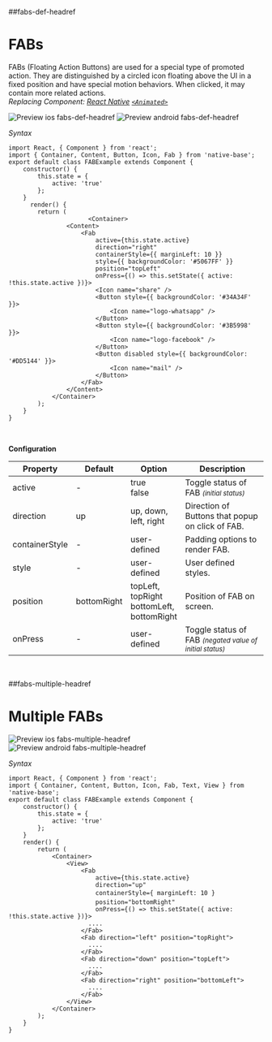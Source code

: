 ##fabs-def-headref
# FABs

FABs (Floating Action Buttons) are used for a special type of promoted action. They are distinguished by a circled icon floating above the UI in a fixed position and have special motion behaviors. When clicked, it may contain more related actions.<br />
*Replacing Component: [React Native](https://facebook.github.io/react-native/) [<code>&lt;Animated></code>](http://facebook.github.io/react-native/docs/animated.html)*

![Preview ios fabs-def-headref](https://github.com/GeekyAnts/NativeBase-KitchenSink/raw/master/screenshots/ios/singleFAB.gif)
![Preview android fabs-def-headref](https://github.com/GeekyAnts/NativeBase-KitchenSink/raw/master/screenshots/android/single-FAB.gif)

*Syntax*

<pre class="line-numbers"><code class="language-jsx">import React, { Component } from 'react';
import { Container, Content, Button, Icon, Fab } from 'native-base';
export default class FABExample extends Component {
    constructor() {
        this.state = {
            active: 'true'
        };
    }
      render() {
        return (  
                      &lt;Container>
                &lt;Content>
                    &lt;Fab
                        active={this.state.active}
                        direction="right"
                        containerStyle=&#123;{ marginLeft: 10 }}
                        style=&#123;{ backgroundColor: '#5067FF' }}
                        position="topLeft"
                        onPress={() => this.setState({ active: !this.state.active })}>
                        &lt;Icon name="share" />
                        &lt;Button style=&#123;{ backgroundColor: '#34A34F' }}>
                            &lt;Icon name="logo-whatsapp" />
                        &lt;/Button>
                        &lt;Button style=&#123;{ backgroundColor: '#3B5998' }}>
                            &lt;Icon name="logo-facebook" />
                        &lt;/Button>
                        &lt;Button disabled style=&#123;{ backgroundColor: '#DD5144' }}>
                            &lt;Icon name="mail" />
                        &lt;/Button>
                    &lt;/Fab>
                &lt;/Content>
            &lt;/Container>
        );
    }
}</code></pre><br />

**Configuration**

<table class = "table table-bordered">
        <thead>
            <tr>
                <th>Property</th>
                <th>Default</th>
                <th>Option</th>
                <th width="50%">
                    Description
                </th>
            </tr>
        </thead>
        <tbody>
            <tr>
                <td>active</td>
                <td> - </td>
                <td>
                    true<br />
                    false
                </td>
                <td>
                    Toggle status of FAB
                    <font size="2">
                        <i>
                            (initial status)
                        </i>
                    </font>
                </td>
            </tr>
            <tr>
                <td>direction</td>
                <td>up</td>
                <td>
                    up, down, left, right
                </td>
                <td>Direction of Buttons that popup on click of FAB.</td>
            </tr>
            <tr>
                <td>containerStyle</td>
                <td> - </td>
                <td>user-defined</td>
                <td>Padding options to render FAB.</td>
            </tr>
            <tr>
                <td>style</td>
                <td> - </td>
                <td>user-defined</td>
                <td>User defined styles.</td>
            </tr>
            <tr>
                <td>position</td>
                <td>bottomRight</td>
                <td>
                    topLeft, topRight<br />
                    bottomLeft, bottomRight<br />
                </td>
                <td>Position of FAB on screen.</td>
            </tr>
            <tr>
                <td>onPress</td>
                <td> - </td>
                <td>user-defined</td>
                <td>
                    Toggle status of FAB
                    <font size="2">
                        <i>
                            (negated value of initial status)
                        </i>
                    </font>
                </td>
            </tr>
        </tbody>
    </table><br />

##fabs-multiple-headref
# Multiple FABs

![Preview ios fabs-multiple-headref](https://github.com/GeekyAnts/NativeBase-KitchenSink/raw/master/screenshots/ios/multipleFABs.gif)
![Preview android fabs-multiple-headref](https://github.com/GeekyAnts/NativeBase-KitchenSink/raw/master/screenshots/android/multiple-FAB.gif)

*Syntax*

<pre class="line-numbers"><code class="language-jsx">import React, { Component } from 'react';
import { Container, Content, Button, Icon, Fab, Text, View } from 'native-base';
​export default class FABExample extends Component {
    constructor() {
        this.state = {
            active: 'true'
        };
    }
    render() {
        return (
            &lt;Container>
                &lt;View>
                    &lt;Fab
                        active={this.state.active}
                        direction="up"
                        containerStyle={ marginLeft: 10 }
                        position="bottomRight"
                        onPress={() => this.setState({ active: !this.state.active })}>
                      ....
                    &lt;/Fab>
                    &lt;Fab direction="left" position="topRight">
                      ....
                    &lt;/Fab>
                    &lt;Fab direction="down" position="topLeft">
                      ....
                    &lt;/Fab>
                    &lt;Fab direction="right" position="bottomLeft">
                      ....
                    &lt;/Fab>
                &lt;/View>
            &lt;/Container>
        );
    }
}</code></pre><br />
